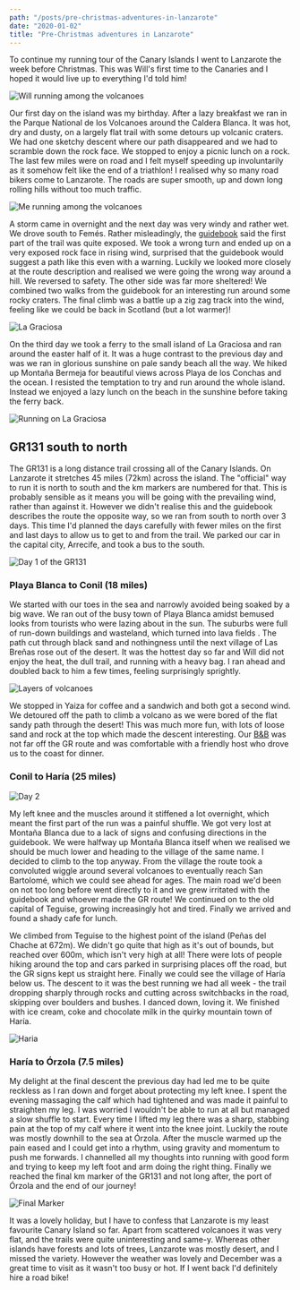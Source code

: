 ```yaml
---
path: "/posts/pre-christmas-adventures-in-lanzarote"
date: "2020-01-02"
title: "Pre-Christmas adventures in Lanzarote"
---
```


To continue my running tour of the Canary Islands I went to Lanzarote the week before Christmas. This was Will's first time to the Canaries and I hoped it would live up to everything I'd told him!

![Will running among the volcanoes](../images/pre-christmas-adventures-in-lanzarote/lz-day1-2.jpg)

<!-- end -->
Our first day on the island was my birthday. After a lazy breakfast we ran in the Parque National de los Volcanoes around the Caldera Blanca. It was hot, dry and dusty, on a largely flat trail with some detours up volcanic craters. We had one sketchy descent where our path disappeared and we had to scramble down the rock face. We stopped to enjoy a picnic lunch on a rock. The last few miles were on road and I felt myself speeding up involuntarily as it somehow felt like the end of a triathlon! I realised why so many road bikers come to Lanzarote. The roads are super smooth, up and down long rolling hills without too much traffic.

![Me running among the volcanoes](../images/pre-christmas-adventures-in-lanzarote/lz-day1-8.jpg)

A storm came in overnight and the next day was very windy and rather wet. We drove south to Femés. Rather misleadingly, the [guidebook](https://www.cicerone.co.uk/walking-on-lanzarote-and-fuerteventura-second) said the first part of the trail was quite exposed. We took a wrong turn and ended up on a very exposed rock face in rising wind, surprised that the guidebook would suggest a path like this even with a warning. Luckily we looked more closely at the route description and realised we were going the wrong way around a hill. We reversed to safety. The other side was far more sheltered! We combined two walks from the guidebook for an interesting run around some rocky craters. The final climb was a battle up a zig zag track into the wind, feeling like we could be back in Scotland (but a lot warmer)!

![La Graciosa](../images/pre-christmas-adventures-in-lanzarote/lz-day3-1.jpg)

On the third day we took a ferry to the small island of La Graciosa and ran around the easter half of it. It was a huge contrast to the previous day and was we ran in glorious sunshine on pale sandy beach all the way. We hiked up Montaña Bermeja for beautiful views across Playa de los Conchas and the ocean. I resisted the temptation to try and run around the whole island. Instead we enjoyed a lazy lunch on the beach in the sunshine before taking the ferry back.

![Running on La Graciosa](../images/pre-christmas-adventures-in-lanzarote/lz-day3-2.jpg)

## GR131 south to north
The GR131 is a long distance trail crossing all of the Canary Islands. On Lanzarote it stretches 45 miles (72km) across the island. The "official" way to run it is north to south and the km markers are numbered for that. This is probably sensible as it means you will be going with the prevailing wind, rather than against it. However we didn't realise this and the guidebook describes the route the opposite way, so we ran from south to north over 3 days. This time I'd planned the days carefully with fewer miles on the first and last days to allow us to get to and from the trail. We parked our car in the capital city, Arrecife, and took a bus to the south.

![Day 1 of the GR131](../images/pre-christmas-adventures-in-lanzarote/lz-day4-3.jpg)

### Playa Blanca to Conil (18 miles)
We started with our toes in the sea and narrowly avoided being soaked by a big wave. We ran out of the busy town of Playa Blanca amidst bemused looks from tourists who were lazing about in the sun. The suburbs were full of run-down buildings and wasteland, which turned into lava fields . The path cut through black sand and nothingness until the next village of Las Breñas rose out of the desert. It was the hottest day so far and Will did not enjoy the heat, the dull trail, and running with a heavy bag. I ran ahead and doubled back to him a few times, feeling surprisingly sprightly.

![Layers of volcanoes](../images/pre-christmas-adventures-in-lanzarote/lz-day4-5.jpg)

We stopped in Yaiza for coffee and a sandwich and both got a second wind. We detoured off the path to climb a volcano as we were bored of the flat sandy path through the desert! This was much more fun, with lots of loose sand and rock at the top which made the descent interesting. Our [B&B](https://www.google.com/travel/hotels/Conil/entity/CgoIjpWZ8YiA1YgpEAE?g2lb=2502405%2C2502548%2C4208993%2C4254308%2C4258168%2C4260007%2C4270442%2C4274032%2C4285990%2C4289525%2C4291318%2C4301054%2C4305595%2C4308216%2C4308227%2C4313006%2C4314846%2C4315873%2C4317816%2C4317915%2C4324293%2C4326405%2C4328159%2C4329288%2C4338068%2C4270859%2C4284970%2C4291517%2C4292955%2C4316256%2C4333108&hl=en&gl=uk&un=1&q=b%20and%20b%20conil%20lanzarote&rp=EI6VmfGIgNWIKRDAk-bBh-by560BEI3M8b7wlNiZ1gEQos6f9JH6r-tZOAFAAEgC&ictx=1&ved=2ahUKEwiPt93mtuXmAhXMOcAKHRmPDY4QvS4wAHoECAsQIw&hrf=CgUIlgEQACIDR0JQKhYKBwjkDxABGAcSBwjkDxABGAgYASgAWAGqAQwKAwijARIDCKYBGAGSAQIgAQ&tcfs=EhoaGAoKMjAyMC0wMS0wNxIKMjAyMC0wMS0wOFIA) was not far off the GR route and was comfortable with a friendly host who drove us to the coast for dinner.

### Conil to Haría (25 miles)

![Day 2](../images/pre-christmas-adventures-in-lanzarote/lz-day5-1.jpg)

My left knee and the muscles around it stiffened a lot overnight, which meant the first part of the run was a painful shuffle. We got very lost at Montaña Blanca due to a lack of signs and confusing directions in the guidebook. We were halfway up Montaña Blanca itself when we realised we should be much lower and heading to the village of the same name. I decided to climb to the top anyway. From the village the route took a convoluted wiggle around several volcanoes to eventually reach San Bartolomé, which we could see ahead for ages. The main road we'd been on not too long before went directly to it and we grew irritated with the guidebook and whoever made the GR route! We continued on to the old capital of Teguise, growing increasingly hot and tired. Finally we arrived and found a shady cafe for lunch.

We climbed from Teguise to the highest point of the island (Peñas del Chache at 672m). We didn't go quite that high as it's out of bounds, but reached over 600m, which isn't very high at all! There were lots of people hiking around the top and cars parked in surprising places off the road, but the GR signs kept us straight here. Finally we could see the village of Haría below us. The descent to it was the best running we had all week - the trail dropping sharply through rocks and cutting across switchbacks in the road, skipping over boulders and bushes. I danced down, loving it. We finished with ice cream, coke and chocolate milk in the quirky mountain town of Haría.

![Haria](../images/pre-christmas-adventures-in-lanzarote/lz-day5-3.jpg)

### Haría to Órzola (7.5 miles)

My delight at the final descent the previous day had led me to be quite reckless as I ran down and forget about protecting my left knee. I spent the evening massaging the calf which had tightened and was made it painful to straighten my leg. I was worried I wouldn't be able to run at all but managed a slow shuffle to start. Every time I lifted my leg there was a sharp, stabbing pain at the top of my calf where it went into the knee joint. Luckily the route was mostly downhill to the sea at Órzola. After the muscle warmed up the pain eased and I could get into a rhythm, using gravity and momentum to push me forwards. I channelled all my thoughts into running with good form and trying to keep my left foot and arm doing the right thing. Finally we reached the final km marker of the GR131 and not long after, the port of Órzola and the end of our journey!

![Final Marker](../images/pre-christmas-adventures-in-lanzarote/lz-day5-4.jpg)

It was a lovely holiday, but I have to confess that Lanzarote is my least favourite Canary Island so far. Apart from scattered volcanoes it was very flat, and the trails were quite uninteresting and same-y. Whereas other islands have forests and lots of trees, Lanzarote was mostly desert, and I missed the variety. However the weather was lovely and December was a great time to visit as it wasn't too busy or hot. If I went back I'd definitely hire a road bike!




